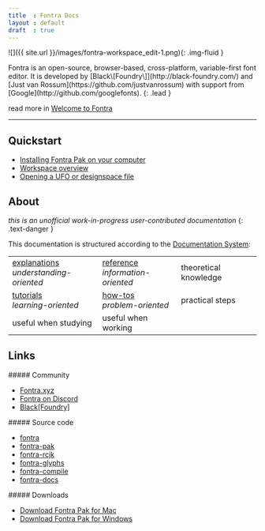 ```yaml
---
title  : Fontra Docs
layout : default
draft  : true
---
```


![]({{ site.url }}/images/fontra-workspace_edit-1.png){: .img-fluid }

<div class='text-center' markdown='1'>
Fontra is an open-source, browser-based, cross-platform, variable-first font editor.  
It is developed by [Black\[Foundry\]](http://black-foundry.com/) and [Just van Rossum](https://github.com/justvanrossum) with support from [Google](http://github.com/googlefonts).
{: .lead }

read more in [Welcome to Fontra](explanations/welcome-to-fontra)
</div>


<hr class="mt-5 mb-4">


Quickstart
----------

- [Installing Fontra Pak on your computer](how-tos/installing-fontra-pak/)
- [Workspace overview](reference/workspace/)
- [Opening a UFO or designspace file](how-tos/opening-ufo-designspace)


About
-----

<i class="bi bi-exclamation-circle me-1"></i> *this is an unofficial work-in-progress user-contributed documentation*
{: .text-danger }

This documentation is structured according to the [Documentation System]:

<table class="table">
<tr>
<td>
<a href="explanations">explanations</a><br/>
<em>understanding-oriented</em>
</td>
<td>
<a href="reference">reference</a><br/>
<em>information-oriented</em>
</td>
<td class="text-secondary">
theoretical knowledge
</td>
</tr>
<tr>
<td>
<a href="tutorials">tutorials</a><br/>
<em>learning-oriented</em>
</td>
<td>
<a href="how-tos">how-tos</a><br/>
<em>problem-oriented</em>
</td>
<td class="text-secondary">
practical steps
</td>
</tr>
<tr>
<td class="text-secondary">
useful when studying
</td>
<td class="text-secondary">
useful when working 
</td>
<td class="text-secondary"></td>
</tr>
</table>

[Documentation System]: http://documentation.divio.com/


Links
-----

<div class="row">
<div class="col-sm" markdown="1">
##### Community

- [Fontra.xyz](http://fontra.xyz)
- [Fontra on Discord](http://discord.gg/3w3DTs4JvU)
- [Black\[Foundry\]](http://black-foundry.com/)
</div>
<div class="col-sm" markdown="1">
##### Source code 

- [fontra](http://github.com/googlefonts/fontra)
- [fontra-pak](http://github.com/googlefonts/fontra-pak)
- [fontra-rcjk](http://github.com/googlefonts/fontra-rcjk)
- [fontra-glyphs](http://github.com/googlefonts/fontra-glyphs)
- [fontra-compile](http://github.com/googlefonts/fontra-compile)
- [fontra-docs](http://github.com/googlefonts/fontra-docs)
</div>
<div class="col-sm" markdown="1">
##### Downloads

- [Download Fontra Pak for Mac](https://fontra-download.black-foundry.com/FontraPak.dmg)
- [Download Fontra Pak for Windows](https://fontra-download.black-foundry.com/FontraPak.zip)

</div>
</div>
